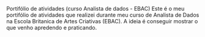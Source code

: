 Portifólio de atividades (curso Analista de dados - EBAC)
Este é o meu portifólio de atividades que realizei durante meu curso de Analista de Dados na Escola Britanica de Artes Criativas (EBAC). A ideia é conseguir mostrar o que venho apredendo e praticando.